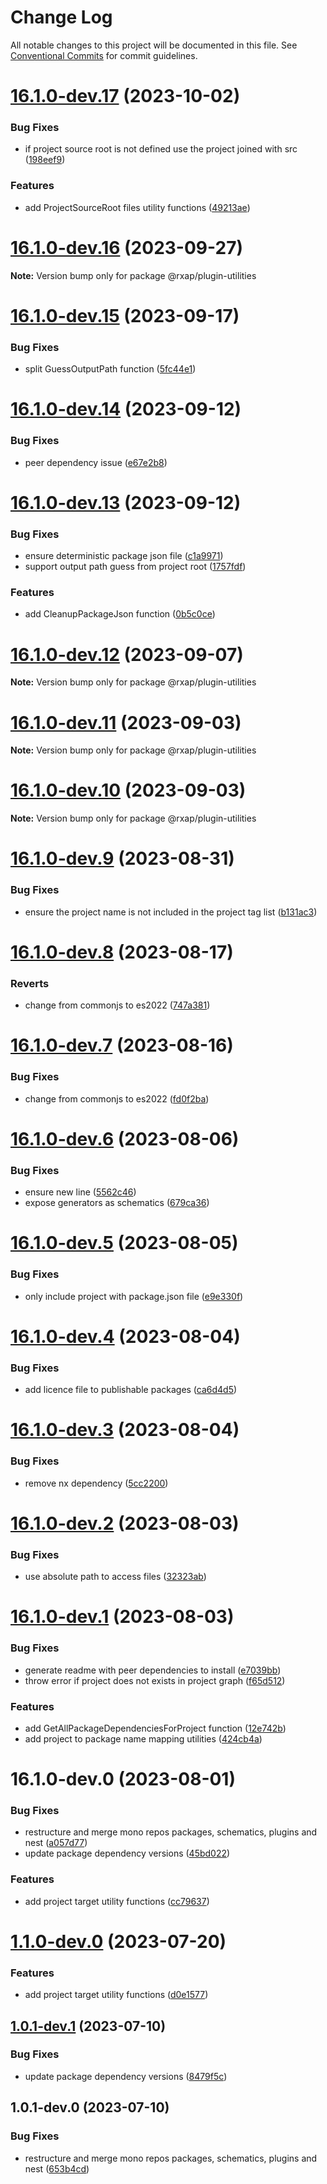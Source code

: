 # Change Log

All notable changes to this project will be documented in this file.
See [Conventional Commits](https://conventionalcommits.org) for commit guidelines.

# [16.1.0-dev.17](https://gitlab.com/rxap/packages/compare/@rxap/plugin-utilities@16.1.0-dev.16...@rxap/plugin-utilities@16.1.0-dev.17) (2023-10-02)

### Bug Fixes

- if project source root is not defined use the project joined with src ([198eef9](https://gitlab.com/rxap/packages/commit/198eef996f2c5c640da453417dadea338a13198b))

### Features

- add ProjectSourceRoot files utility functions ([49213ae](https://gitlab.com/rxap/packages/commit/49213aea481555b77536fe598987fb92a8754d76))

# [16.1.0-dev.16](https://gitlab.com/rxap/packages/compare/@rxap/plugin-utilities@16.1.0-dev.15...@rxap/plugin-utilities@16.1.0-dev.16) (2023-09-27)

**Note:** Version bump only for package @rxap/plugin-utilities

# [16.1.0-dev.15](https://gitlab.com/rxap/packages/compare/@rxap/plugin-utilities@16.1.0-dev.14...@rxap/plugin-utilities@16.1.0-dev.15) (2023-09-17)

### Bug Fixes

- split GuessOutputPath function ([5fc44e1](https://gitlab.com/rxap/packages/commit/5fc44e1470ca16b542e0b45049bfd9a83b8baab8))

# [16.1.0-dev.14](https://gitlab.com/rxap/packages/compare/@rxap/plugin-utilities@16.1.0-dev.13...@rxap/plugin-utilities@16.1.0-dev.14) (2023-09-12)

### Bug Fixes

- peer dependency issue ([e67e2b8](https://gitlab.com/rxap/packages/commit/e67e2b8eb884b598536d16c2c544a9ad9be5b53e))

# [16.1.0-dev.13](https://gitlab.com/rxap/packages/compare/@rxap/plugin-utilities@16.1.0-dev.12...@rxap/plugin-utilities@16.1.0-dev.13) (2023-09-12)

### Bug Fixes

- ensure deterministic package json file ([c1a9971](https://gitlab.com/rxap/packages/commit/c1a9971349bf01630b709bb8c46bd0397088f871))
- support output path guess from project root ([1757fdf](https://gitlab.com/rxap/packages/commit/1757fdf6e3f00fafa90d17e3ca24bf3cc711b33e))

### Features

- add CleanupPackageJson function ([0b5c0ce](https://gitlab.com/rxap/packages/commit/0b5c0cee7d080b9948953dc856af20e2516cf024))

# [16.1.0-dev.12](https://gitlab.com/rxap/packages/compare/@rxap/plugin-utilities@16.1.0-dev.11...@rxap/plugin-utilities@16.1.0-dev.12) (2023-09-07)

**Note:** Version bump only for package @rxap/plugin-utilities

# [16.1.0-dev.11](https://gitlab.com/rxap/packages/compare/@rxap/plugin-utilities@16.1.0-dev.10...@rxap/plugin-utilities@16.1.0-dev.11) (2023-09-03)

**Note:** Version bump only for package @rxap/plugin-utilities

# [16.1.0-dev.10](https://gitlab.com/rxap/packages/compare/@rxap/plugin-utilities@16.1.0-dev.9...@rxap/plugin-utilities@16.1.0-dev.10) (2023-09-03)

**Note:** Version bump only for package @rxap/plugin-utilities

# [16.1.0-dev.9](https://gitlab.com/rxap/packages/compare/@rxap/plugin-utilities@16.1.0-dev.8...@rxap/plugin-utilities@16.1.0-dev.9) (2023-08-31)

### Bug Fixes

- ensure the project name is not included in the project tag list ([b131ac3](https://gitlab.com/rxap/packages/commit/b131ac3bd92b3b8799d62f15bbd30a1997d7c753))

# [16.1.0-dev.8](https://gitlab.com/rxap/packages/compare/@rxap/plugin-utilities@16.1.0-dev.7...@rxap/plugin-utilities@16.1.0-dev.8) (2023-08-17)

### Reverts

- change from commonjs to es2022 ([747a381](https://gitlab.com/rxap/packages/commit/747a381a090f0a276cf363da61bb19ed0c9cb5b7))

# [16.1.0-dev.7](https://gitlab.com/rxap/packages/compare/@rxap/plugin-utilities@16.1.0-dev.6...@rxap/plugin-utilities@16.1.0-dev.7) (2023-08-16)

### Bug Fixes

- change from commonjs to es2022 ([fd0f2ba](https://gitlab.com/rxap/packages/commit/fd0f2bae24eae7c854e96f630076cd5598c30be6))

# [16.1.0-dev.6](https://gitlab.com/rxap/packages/compare/@rxap/plugin-utilities@16.1.0-dev.5...@rxap/plugin-utilities@16.1.0-dev.6) (2023-08-06)

### Bug Fixes

- ensure new line ([5562c46](https://gitlab.com/rxap/packages/commit/5562c46fbbb5705a4b383a9ea4ceb3945071b659))
- expose generators as schematics ([679ca36](https://gitlab.com/rxap/packages/commit/679ca36d3712a11e4dc838762bca2f7c471e1e04))

# [16.1.0-dev.5](https://gitlab.com/rxap/packages/compare/@rxap/plugin-utilities@16.1.0-dev.4...@rxap/plugin-utilities@16.1.0-dev.5) (2023-08-05)

### Bug Fixes

- only include project with package.json file ([e9e330f](https://gitlab.com/rxap/packages/commit/e9e330f432581beb996fd8aadadad89fd087f18a))

# [16.1.0-dev.4](https://gitlab.com/rxap/packages/compare/@rxap/plugin-utilities@16.1.0-dev.3...@rxap/plugin-utilities@16.1.0-dev.4) (2023-08-04)

### Bug Fixes

- add licence file to publishable packages ([ca6d4d5](https://gitlab.com/rxap/packages/commit/ca6d4d509a743b89bad5ed7ae935d3007231705a))

# [16.1.0-dev.3](https://gitlab.com/rxap/packages/compare/@rxap/plugin-utilities@16.1.0-dev.2...@rxap/plugin-utilities@16.1.0-dev.3) (2023-08-04)

### Bug Fixes

- remove nx dependency ([5cc2200](https://gitlab.com/rxap/packages/commit/5cc2200ca3f12ef39bb959f98730975978b5194e))

# [16.1.0-dev.2](https://gitlab.com/rxap/packages/compare/@rxap/plugin-utilities@16.1.0-dev.1...@rxap/plugin-utilities@16.1.0-dev.2) (2023-08-03)

### Bug Fixes

- use absolute path to access files ([32323ab](https://gitlab.com/rxap/packages/commit/32323ab900da408dcd6ae05dc12e562feff798f9))

# [16.1.0-dev.1](https://gitlab.com/rxap/packages/compare/@rxap/plugin-utilities@16.1.0-dev.0...@rxap/plugin-utilities@16.1.0-dev.1) (2023-08-03)

### Bug Fixes

- generate readme with peer dependencies to install ([e7039bb](https://gitlab.com/rxap/packages/commit/e7039bb5e86ffeadfe7cc92d5fc71d32f8efb4fb))
- throw error if project does not exists in project graph ([f65d512](https://gitlab.com/rxap/packages/commit/f65d512be43869e6f09515d9a6ec7c339da0c824))

### Features

- add GetAllPackageDependenciesForProject function ([12e742b](https://gitlab.com/rxap/packages/commit/12e742bb2eb5f0211b20f8ccf23db22fe37ec86d))
- add project to package name mapping utilities ([424cb4a](https://gitlab.com/rxap/packages/commit/424cb4ac676b46a277fdb051cb11038199c6ecee))

# 16.1.0-dev.0 (2023-08-01)

### Bug Fixes

- restructure and merge mono repos packages, schematics, plugins and nest ([a057d77](https://gitlab.com/rxap/packages/commit/a057d77ca2acf9426a03a497da8532f8a2fe2c86))
- update package dependency versions ([45bd022](https://gitlab.com/rxap/packages/commit/45bd022d755c0c11f7d0bcc76d26b39928007941))

### Features

- add project target utility functions ([cc79637](https://gitlab.com/rxap/packages/commit/cc796375dac06cac6b8df13fb584ae7b17ed8c11))

# [1.1.0-dev.0](https://gitlab.com/rxap/packages/compare/@rxap/plugin-utilities@1.0.1-dev.1...@rxap/plugin-utilities@1.1.0-dev.0) (2023-07-20)

### Features

- add project target utility functions ([d0e1577](https://gitlab.com/rxap/packages/commit/d0e1577e962b3836c16ecae521d7aef0d01b62bc))

## [1.0.1-dev.1](https://gitlab.com/rxap/packages/compare/@rxap/plugin-utilities@1.0.1-dev.0...@rxap/plugin-utilities@1.0.1-dev.1) (2023-07-10)

### Bug Fixes

- update package dependency versions ([8479f5c](https://gitlab.com/rxap/packages/commit/8479f5c405a885cc0f300cec6156584e4c65d59c))

## 1.0.1-dev.0 (2023-07-10)

### Bug Fixes

- restructure and merge mono repos packages, schematics, plugins and nest ([653b4cd](https://gitlab.com/rxap/packages/commit/653b4cd39fc92d322df9b3959651fea0aa6079da))
